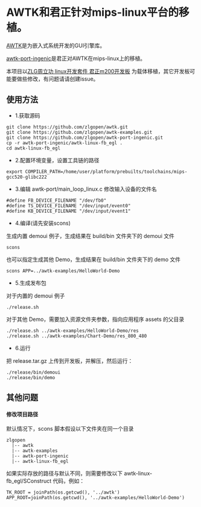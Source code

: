 # AWTK和君正针对mips-linux平台的移植。

[AWTK](https://github.com/zlgopen/awtk)是为嵌入式系统开发的GUI引擎库。

[awtk-port-ingenic](https://github.com/zlgopen/awtk-port-ingenic)是君正对AWTK在mips-linux上的移植。

本项目以[ZLG周立功 linux开发套件 君正m200开发板](君正商务邮箱:sale@ingenic.com) 为载体移植，其它开发板可能要做些修改，有问题请请创建issue。

## 使用方法

* 1.获取源码

```
git clone https://github.com/zlgopen/awtk.git
git clone https://github.com/zlgopen/awtk-examples.git
git clone https://github.com/zlgopen/awtk-port-ingenic.git
cp -r awtk-port-ingenic/awtk-linux-fb_egl .
cd awtk-linux-fb_egl
```

* 2.配置环境变量，设置工具链的路径

```
export COMPILER_PATH=/home/user/platform/prebuilts/toolchains/mips-gcc520-glibc222
```

* 3.编辑 awtk-port/main\_loop\_linux.c 修改输入设备的文件名

```
#define FB_DEVICE_FILENAME "/dev/fb0"
#define TS_DEVICE_FILENAME "/dev/input/event0"
#define KB_DEVICE_FILENAME "/dev/input/event1"
```

* 4.编译(请先安装scons)

生成内置 demoui 例子，生成结果在 build/bin 文件夹下的 demoui 文件

```
scons
```

也可以指定生成其他 Demo，生成结果在 build/bin 文件夹下的 demo 文件

```
scons APP=../awtk-examples/HelloWorld-Demo
```

* 5.生成发布包

对于内置的 demoui 例子

```
./release.sh
```

对于其他 Demo，需要加入资源文件夹参数，指向应用程序 assets 的父目录

```
./release.sh ../awtk-examples/HelloWorld-Demo/res
./release.sh ../awtk-examples/Chart-Demo/res_800_480
```

* 6.运行

把 release.tar.gz 上传到开发板，并解压，然后运行：

```
./release/bin/demoui
./release/bin/demo
```

## 其他问题

#### 修改项目路径

默认情况下，scons 脚本假设以下文件夹在同一个目录

```
zlgopen
  |-- awtk
  |-- awtk-examples
  |-- awtk-port-ingenic
  |-- awtk-linux-fb_egl
```

如果实际存放的路径与默认不同，则需要修改以下 awtk-linux-fb_egl/SConstruct 代码，例如：

```
TK_ROOT = joinPath(os.getcwd(), '../awtk')
APP_ROOT=joinPath(os.getcwd(), '../awtk-examples/HelloWorld-Demo')
```


